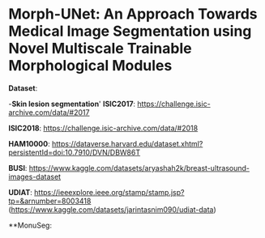 # Morph-UNet: An Approach Towards Medical Image Segmentation using Novel Multiscale Trainable  Morphological Modules
**Dataset**:

-**Skin lesion segmentation**'
**ISIC2017**: https://challenge.isic-archive.com/data/#2017

**ISIC2018**: https://challenge.isic-archive.com/data/#2018

**HAM10000**: https://dataverse.harvard.edu/dataset.xhtml?persistentId=doi:10.7910/DVN/DBW86T

**BUSI**: https://www.kaggle.com/datasets/aryashah2k/breast-ultrasound-images-dataset

**UDIAT**: https://ieeexplore.ieee.org/stamp/stamp.jsp?tp=&arnumber=8003418 (https://www.kaggle.com/datasets/jarintasnim090/udiat-data)

**MonuSeg:
